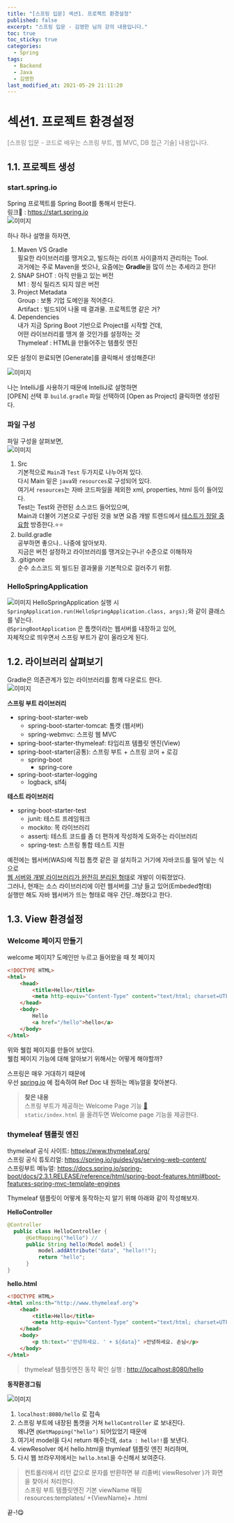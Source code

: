```yaml
---
title: "[스프링 입문] 섹션1. 프로젝트 환경설정"
published: false
excerpt: "스프링 입문 - 김영한 님의 강의 내용입니다."
toc: true
toc_sticky: true
categories:
  - Spring
tags:
  - Backend
  - Java
  - 김영한
last_modified_at: 2021-05-29 21:11:20
---
```


# 섹션1. 프로젝트 환경설정

<span style="color:grey">[스프링 입문 - 코드로 배우는 스프링 부트, 웹 MVC, DB 접근 기술] 내용입니다.</span>  

## 1.1. 프로젝트 생성
  
### start.spring.io
Spring 프로젝트를 Spring Boot를 통해서 만든다.  
링크📎 : <https://start.spring.io>  
![이미지](/assets/images/Spring/스프링입문/섹션1/1.png)
  
하나 하나 설명을 하자면,  
1. Maven VS Gradle  
    필요한 라이브러리를 땡겨오고, 빌드하는 라이프 사이클까지 관리하는 Tool.  
    과거에는 주로 Maven을 썻으나, 요즘에는 **Gradle**을 많이 쓰는 추세라고 한다!
2. SNAP SHOT : 아직 만들고 있는 버전  
   M1 : 정식 릴리즈 되지 않은 버전  
3. Project Metadata  
   Group : 보통 기업 도메인을 적어준다.  
   Artifact : 빌드되어 나올 때 결과물. 프로젝트명 같은 거?  
4. Dependencies  
   내가 지금 Spring Boot 기반으로 Project를 시작할 건데,  
   어떤 라이브러리를 땡겨 쓸 것인가를 설정하는 것  
   Thymeleaf : HTML을 만들어주는 템플릿 엔진  
  
모든 설정이 완료되면 [Generate]를 클릭해서 생성해준다!  
  
![이미지](/assets/images/Spring/스프링입문/섹션1/2.png)
  
나는 IntelliJ를 사용하기 때문에 IntelliJ로 설명하면  
[OPEN] 선택 후 `build.gradle` 파일 선택하여 [Open as Project] 클릭하면 생성된다.  
  
### 파일 구성
파일 구성을 살펴보면,  
![이미지](/assets/images/Spring/스프링입문/섹션1/3.png)
  
1. Src  
   기본적으로 `Main`과 `Test` 두가지로 나누어져 있다.  
   다시 Main 밑은 `java`와 `resources`로 구성되어 있다.  
   여기서 `resources`는 자바 코드파일을 제외한 xml, properties, html 등이 들어있다.  
   Test는 Test와 관련된 소스코드 들어있으며,  
   Main과 더불어 기본으로 구성된 것을 보면 요즘 개발 트렌드에서 <u>테스트가 정말 중요함</u> 방증한다.⭐️⭐️  
2. build.gradle  
   공부하면 좋으나.. 나중에 알아보자.  
   지금은 버전 설정하고 라이브러리를 땡겨오는구나! 수준으로 이해하자  
3. .gitignore  
   순수 소스코드 외 빌드된 결과물을 기본적으로 걸러주기 위함.  

### HelloSpringApplication
![이미지](/assets/images/Spring/스프링입문/섹션1/4.png)
HelloSpringApplication 실행 시  
`SpringApplication.run(HelloSpringApplication.class, args);`와 같이 클래스를 넣는다.  
`@SpringBootApplication` 은 톰캣이라는 웹서버를 내장하고 있어,  
자체적으로 띄우면서 스프링 부트가 같이 올라오게 된다.  
  
## 1.2. 라이브러리 살펴보기
  
Gradle은 의존관계가 있는 라이브러리를 함께 다운로드 한다.  
![이미지](/assets/images/Spring/스프링입문/섹션1/5.png)
  
**스프링 부트 라이브러리**  
- spring-boot-starter-web  
  - spring-boot-starter-tomcat: 톰캣 (웹서버)  
  - spring-webmvc: 스프링 웹 MVC  
- spring-boot-starter-thymeleaf: 타임리프 템플릿 엔진(View)  
- spring-boot-starter(공통): 스프링 부트 + 스프링 코어 + 로깅  
  - spring-boot  
    - spring-core
- spring-boot-starter-logging  
  - logback, slf4j
  
**테스트 라이브러리**  
- spring-boot-starter-test  
  - junit: 테스트 프레임워크
  - mockito: 목 라이브러리
  - assertj: 테스트 코드를 좀 더 편하게 작성하게 도와주는 라이브러리 
  - spring-test: 스프링 통합 테스트 지원
  
예전에는 웹서버(WAS)에 직접 톰캣 같은 걸 설치하고 거기에 자바코드를 밀어 넣는 식으로  
<u>웹 서버와 개발 라이브러리가 완전히 분리된 형태</u>로 개발이 이뤄졌었다.  
그러나, 현재는 소스 라이브러리에 이런 웹서버를 그냥 들고 있어(Embeded형태)  
실행만 해도 자바 웹서버가 뜨는 형태로 매우 간단..해졌다고 한다.  
  
## 1.3. View 환경설정
  
### Welcome 페이지 만들기
  
welcome 페이지? 도메인만 누르고 들어왔을 때 첫 페이지  
  
```html
<!DOCTYPE HTML>
<html>
    <head>
        <title>Hello</title>
        <meta http-equiv="Content-Type" content="text/html; charset=UTF-8" />
    </head>
    <body>
        Hello
        <a href="/hello">hello</a>
    </body>
</html>
```
  
위와 웰컴 페이지를 만들어 보았다.  
웰컴 페이지 기능에 대해 알아보기 위해서는 어떻게 해야할까? 
  
스프링은 매우 거대하기 때문에  
우선 [spring.io](https://spring.io) 에 접속하여 Ref Doc 내 원하는 메뉴얼을 찾아본다.  
> **찾은 내용**  
> 스프링 부트가 제공하는 Welcome Page 기능 [📎](https://docs.spring.io/spring-boot/docs/2.3.1.RELEASE/reference/html/spring-boot-features.html#boot-features-spring-mvc-welcome-page)  
> `static/index.html` 을 올려두면 Welcome page 기능을 제공한다.  

### thymeleaf 템플릿 엔진
thymeleaf 공식 사이트: <https://www.thymeleaf.org/>  
스프링 공식 튜토리얼: <https://spring.io/guides/gs/serving-web-content/>  
스프링부트 메뉴얼: <https://docs.spring.io/spring-boot/docs/2.3.1.RELEASE/reference/html/spring-boot-features.html#boot-features-spring-mvc-template-engines>  
  
Thymeleaf 템플릿이 어떻게 동작하는지 알기 위해 아래와 같이 작성해보자.  
  
**HelloController**  
```java
@Controller
  public class HelloController {
      @GetMapping("hello") // 
      public String hello(Model model) {
          model.addAttribute("data", "hello!!");
          return "hello";
      }
}
```
  
**hello.html**  
```html
<!DOCTYPE HTML>
<html xmlns:th="http://www.thymeleaf.org">
    <head>
        <title>Hello</title>
        <meta http-equiv="Content-Type" content="text/html; charset=UTF-8" />
    </head>
    <body>
        <p th:text="'안녕하세요. ' + ${data}" >안녕하세요. 손님</p>
    </body>
</html>
```
  
> thymeleaf 템플릿엔진 동작 확인 실행 : <http://localhost:8080/hello>
  
**동작환경그림**  
  
![이미지](/assets/images/Spring/스프링입문/섹션1/6.png)
  
1. `localhost:8080/hello` 로 접속  
2. 스프링 부트에 내장된 톰캣을 거쳐 `helloController` 로 보내진다.  
   왜냐면 `@GetMapping("hello")` 되어있었기 때문에  
3. 여기서 model을 다시 return 해주는데, `data : hello!!`를 보낸다.  
4. viewResolver 에서 hello.html을 thymleaf 템플릿 엔진 처리하며,  
5. 다시 웹 브라우저에서는 `hello.html`을 수신해서 보여준다.
  
>컨트롤러에서 리턴 값으로 문자를 반환하면 뷰 리졸버( viewResolver )가 화면을 찾아서 처리한다.  
> 스프링 부트 템플릿엔진 기본 viewName 매핑  
> resources:templates/ +{ViewName}+ .html
  

끝-!😋